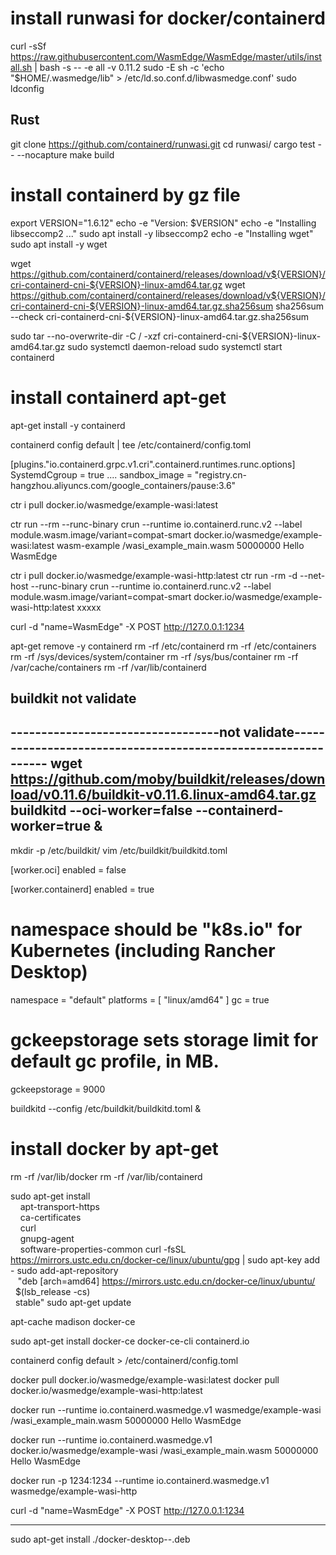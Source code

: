 # install runwasi for docker/containerd

curl -sSf https://raw.githubusercontent.com/WasmEdge/WasmEdge/master/utils/install.sh | bash -s -- -e all -v 0.11.2
sudo -E sh -c 'echo "$HOME/.wasmedge/lib" > /etc/ld.so.conf.d/libwasmedge.conf'
sudo ldconfig

## Rust 
git clone https://github.com/containerd/runwasi.git
cd runwasi/
cargo test -- --nocapture
make build

# install containerd by gz file
export VERSION="1.6.12"
echo -e "Version: $VERSION"
echo -e "Installing libseccomp2 ..."
sudo apt install -y libseccomp2
echo -e "Installing wget"
sudo apt install -y wget

wget https://github.com/containerd/containerd/releases/download/v${VERSION}/cri-containerd-cni-${VERSION}-linux-amd64.tar.gz
wget https://github.com/containerd/containerd/releases/download/v${VERSION}/cri-containerd-cni-${VERSION}-linux-amd64.tar.gz.sha256sum
sha256sum --check cri-containerd-cni-${VERSION}-linux-amd64.tar.gz.sha256sum

sudo tar --no-overwrite-dir -C / -xzf cri-containerd-cni-${VERSION}-linux-amd64.tar.gz
sudo systemctl daemon-reload
sudo systemctl start containerd


# install containerd apt-get

apt-get install -y containerd

containerd config default | tee /etc/containerd/config.toml

  [plugins."io.containerd.grpc.v1.cri".containerd.runtimes.runc.options]
    SystemdCgroup = true
....
    sandbox_image = "registry.cn-hangzhou.aliyuncs.com/google_containers/pause:3.6"


ctr i pull docker.io/wasmedge/example-wasi:latest

ctr run --rm --runc-binary crun --runtime io.containerd.runc.v2 --label module.wasm.image/variant=compat-smart docker.io/wasmedge/example-wasi:latest wasm-example /wasi_example_main.wasm 50000000 Hello WasmEdge

ctr i pull docker.io/wasmedge/example-wasi-http:latest
ctr run -rm -d --net-host --runc-binary crun --runtime io.containerd.runc.v2 --label module.wasm.image/variant=compat-smart docker.io/wasmedge/example-wasi-http:latest xxxxx

curl -d "name=WasmEdge" -X POST http://127.0.0.1:1234

apt-get remove -y containerd
rm -rf /etc/containerd
rm -rf /etc/containers
rm -rf /sys/devices/system/container
rm -rf /sys/bus/container
rm -rf /var/cache/containers
rm -rf /var/lib/containerd


## buildkit  not validate

----------------------------------not validate--------------------------------------------------------------
wget https://github.com/moby/buildkit/releases/download/v0.11.6/buildkit-v0.11.6.linux-amd64.tar.gz
buildkitd --oci-worker=false --containerd-worker=true & 
-----------------------------------------------------------------------------------------------
mkdir -p /etc/buildkit/
vim /etc/buildkit/buildkitd.toml

[worker.oci]
  enabled = false

[worker.containerd]
  enabled = true
  # namespace should be "k8s.io" for Kubernetes (including Rancher Desktop)
  namespace = "default"
  platforms = [ "linux/amd64" ]
  gc = true
  # gckeepstorage sets storage limit for default gc profile, in MB.
  gckeepstorage = 9000


buildkitd --config /etc/buildkit/buildkitd.toml & 

# install docker by apt-get
rm -rf /var/lib/docker
rm -rf /var/lib/containerd

sudo apt-get install \
    apt-transport-https \
    ca-certificates \
    curl \
    gnupg-agent \
    software-properties-common
curl -fsSL https://mirrors.ustc.edu.cn/docker-ce/linux/ubuntu/gpg | sudo apt-key add -
sudo add-apt-repository \
   "deb [arch=amd64] https://mirrors.ustc.edu.cn/docker-ce/linux/ubuntu/ \
  $(lsb_release -cs) \
  stable"
sudo apt-get update

apt-cache madison docker-ce

sudo apt-get install docker-ce docker-ce-cli containerd.io

containerd config default > /etc/containerd/config.toml

docker pull docker.io/wasmedge/example-wasi:latest
docker pull docker.io/wasmedge/example-wasi-http:latest

docker run --runtime io.containerd.wasmedge.v1 wasmedge/example-wasi /wasi_example_main.wasm 50000000 Hello WasmEdge

docker run --runtime io.containerd.wasmedge.v1 docker.io/wasmedge/example-wasi /wasi_example_main.wasm 50000000 Hello WasmEdge

docker run -p 1234:1234 --runtime io.containerd.wasmedge.v1 wasmedge/example-wasi-http

curl -d "name=WasmEdge" -X POST http://127.0.0.1:1234



-------------------------------------------------------------------------------
sudo apt-get install ./docker-desktop-<version>-<arch>.deb